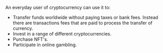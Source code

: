 An everyday user of cryptocurrency can use it to:
-   Transfer funds worldwide without paying taxes or bank fees. Instead there are transactions fees that are paid to process the transfer of currency.
-   Invest in a range of different cryptocurrencies.
-   Purchase NFT's.
-   Participate in online gambling.
